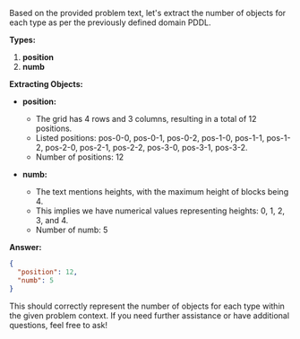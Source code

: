 Based on the provided problem text, let's extract the number of objects for each type as per the previously defined domain PDDL.

**Types:**
1. **position**
2. **numb**

**Extracting Objects:**

- **position:**
  - The grid has 4 rows and 3 columns, resulting in a total of 12 positions.
  - Listed positions: pos-0-0, pos-0-1, pos-0-2, pos-1-0, pos-1-1, pos-1-2, pos-2-0, pos-2-1, pos-2-2, pos-3-0, pos-3-1, pos-3-2.
  - Number of positions: 12

- **numb:**
  - The text mentions heights, with the maximum height of blocks being 4.
  - This implies we have numerical values representing heights: 0, 1, 2, 3, and 4.
  - Number of numb: 5

**Answer:**
```json
{
  "position": 12,
  "numb": 5
}
```

This should correctly represent the number of objects for each type within the given problem context. If you need further assistance or have additional questions, feel free to ask!